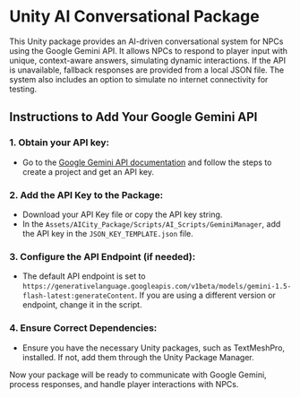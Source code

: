 # Unity AI Conversational Package

This Unity package provides an AI-driven conversational system for NPCs using the Google Gemini API. It allows NPCs to respond to player input with unique, context-aware answers, simulating dynamic interactions. If the API is unavailable, fallback responses are provided from a local JSON file. The system also includes an option to simulate no internet connectivity for testing.

## Instructions to Add Your Google Gemini API

### 1. Obtain your API key:
- Go to the [Google Gemini API documentation](https://cloud.google.com/gemini) and follow the steps to create a project and get an API key.

### 2. Add the API Key to the Package:
- Download your API Key file or copy the API key string.
- In the `Assets/AICity_Package/Scripts/AI_Scripts/GeminiManager`, add the API key in the `JSON_KEY_TEMPLATE.json` file.

### 3. Configure the API Endpoint (if needed):
- The default API endpoint is set to `https://generativelanguage.googleapis.com/v1beta/models/gemini-1.5-flash-latest:generateContent`. If you are using a different version or endpoint, change it in the script.

### 4. Ensure Correct Dependencies:
- Ensure you have the necessary Unity packages, such as TextMeshPro, installed. If not, add them through the Unity Package Manager.

Now your package will be ready to communicate with Google Gemini, process responses, and handle player interactions with NPCs.
